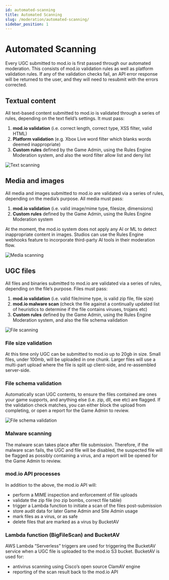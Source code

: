 ```yaml
---
id: automated-scanning
title: Automated Scanning
slug: /moderation/automated-scanning/
sidebar_position: 1
---
```


# Automated Scanning

Every UGC submitted to mod.io is first passed through our automated moderation. This consists of mod.io validation rules as well as platform validation rules. If any of the validation checks fail, an API error response will be returned to the user, and they will need to resubmit with the errors corrected.

## Textual content

All text-based content submitted to mod.io is validated through a series of rules, depending on the text field’s settings. It must pass:

1. **mod.io validation** (i.e. correct length, correct type, XSS filter, valid HTML)
2. **Platform validation** (e.g. Xbox Live word filter which blanks words deemed inappropriate)
3. **Custom rules** defined by the Game Admin, using the Rules Engine Moderation system, and also the word filter allow list and deny list

![Text scanning](images/text-scanning.png)

## Media and images

All media and images submitted to mod.io are validated via a series of rules, depending on the media’s purpose. All media must pass:

1. **mod.io validation** (i.e. valid image/mime type, filesize, dimensions)
2. **Custom rules** defined by the Game Admin, using the Rules Engine Moderation system

At the moment, the mod.io system does not apply any AI or ML to detect inappropriate content in images. Studios can use the Rules Engine webhooks feature to incorporate third-party AI tools in their moderation flow.

![Media scanning](images/media-scanning.png)

## UGC files

All files and binaries submitted to mod.io are validated via a series of rules, depending on the file’s purpose. Files must pass:

1. **mod.io validation** (i.e. valid file/mime type, is valid zip file, file size)
2. **mod.io malware scan** (check the file against a continually updated list of heuristics to determine if the file contains viruses, trojans etc)
3. **Custom rules** defined by the Game Admin, using the Rules Engine Moderation system, and also the file schema validation

![File scanning](images/file-scanning.png)

### File size validation

At this time only UGC can be submitted to mod.io up to 20gb in size. Small files, under 100mb, will be uploaded in one chunk. Larger files will use a multi-part upload where the file is split up client-side, and re-assembled server-side.

### File schema validation

Automatically scan UGC contents, to ensure the files contained are ones your game supports, and anything else (i.e. zip, dll, exe etc) are flagged. If the validation check matches, you can either block the upload from completing, or open a report for the Game Admin to review.

![File schema validation](images/file-schema-validation.png)

### Malware scanning

The malware scan takes place after file submission. Therefore, if the malware scan fails, the UGC and file will be disabled, the suspected file will be flagged as possibly containing a virus, and a report will be opened for the Game Admin to review.

### mod.io API processes

In addition to the above, the mod.io API will:

* perform a MIME inspection and enforcement of file uploads
* validate the zip file (no zip bombs, correct file table)
* trigger a Lambda function to initiate a scan of the files post-submission
* store audit data for later Game Admin and Site Admin usage
* mark files as a virus, or as safe
* delete files that are marked as a virus by BucketAV

### Lambda function (BigFileScan) and BucketAV

AWS Lambda “Serverless” triggers are used for triggering the BucketAV service when a UGC file is uploaded to the mod.io S3 bucket. BucketAV is used for:

* antivirus scanning using Cisco’s open source ClamAV engine
* reporting of the scan result back to the mod.io API
